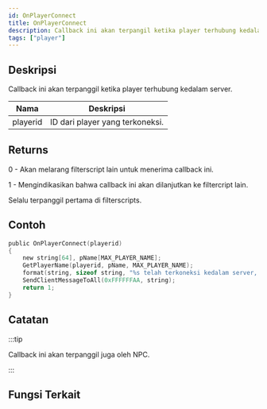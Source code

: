 ```yaml
---
id: OnPlayerConnect
title: OnPlayerConnect
description: Callback ini akan terpangil ketika player terhubung kedalam server.
tags: ["player"]
---
```


## Deskripsi

Callback ini akan terpanggil ketika player terhubung kedalam server.

| Nama     | Deskripsi                       |
| -------- | ------------------------------- |
| playerid | ID dari player yang terkoneksi. |

## Returns

0 - Akan melarang filterscript lain untuk menerima callback ini.

1 - Mengindikasikan bahwa callback ini akan dilanjutkan ke filtercript lain.

Selalu terpanggil pertama di filterscripts.

## Contoh

```c
public OnPlayerConnect(playerid)
{
    new string[64], pName[MAX_PLAYER_NAME];
    GetPlayerName(playerid, pName, MAX_PLAYER_NAME);
    format(string, sizeof string, "%s telah terkoneksi kedalam server, selamat datang!", pName);
    SendClientMessageToAll(0xFFFFFFAA, string);
    return 1;
}
```

## Catatan

:::tip

Callback ini akan terpanggil juga oleh NPC.

:::

## Fungsi Terkait
